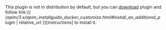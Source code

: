 This plugin is not in distribution by default, but you can
[download](https://download.gravitee.io/#graviteeio-apim/plugins/resources/gravitee-resource-cache-redis/)
plugin and follow link:{{
*/apim/3.x/apim\_installguide\_docker\_customize.html#install\_an\_additional\_plugin*
| relative\_url }}\[instructions\] to install it.
